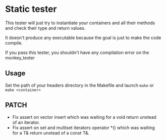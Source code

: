 # Static tester

This tester will just try to instantiate your containers and all their methods and check their type and return values.

It doesn't produce any executable because the goal is just to make the code compile.

If you pass this tester, you shouldn't have any compilation error on the monkey_tester

## Usage

Set the path of your headers directory in the Makefile and launch `make` or `make <container>`

## PATCH

- Fix assert on vector insert which was waiting for a void return unstead of an iterator.  
- Fix assert on set and multiset iterators operator *() which was waiting for a T& return unstead of a const T&.  